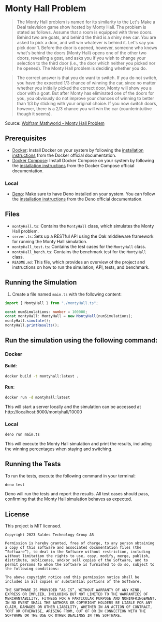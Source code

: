 # Monty Hall Problem

> The Monty Hall problem is named for its similarity to the Let's Make a Deal television game show hosted by Monty Hall. The problem is stated as follows. Assume that a room is equipped with three doors. Behind two are goats, and behind the third is a shiny new car. You are asked to pick a door, and will win whatever is behind it. Let's say you pick door 1. Before the door is opened, however, someone who knows what's behind the doors (Monty Hall) opens one of the other two doors, revealing a goat, and asks you if you wish to change your selection to the third door (i.e., the door which neither you picked nor he opened). The Monty Hall problem is deciding whether you do.

> The correct answer is that you do want to switch. If you do not switch, you have the expected 1/3 chance of winning the car, since no matter whether you initially picked the correct door, Monty will show you a door with a goat. But after Monty has eliminated one of the doors for you, you obviously do not improve your chances of winning to better than 1/3 by sticking with your original choice. If you now switch doors, however, there is a 2/3 chance you will win the car (counterintuitive though it seems).

Source: [Wolfram Mathworld - Monty Hall Problem](https://mathworld.wolfram.com/MontyHallProblem.html)

## Prerequisites

- [Docker](https://www.docker.com/): Install Docker on your system by following the [installation instructions](https://docs.docker.com/get-docker/) from the Docker official documentation.
- [Docker Compose](https://docs.docker.com/compose/): Install Docker Compose on your system by following the [installation instructions](https://docs.docker.com/compose/install/) from the Docker Compose official documentation.

### Local

- [Deno](https://deno.land/): Make sure to have Deno installed on your system. You can follow the [installation instructions](https://deno.land/manual/getting_started/installation) from the Deno official documentation.

## Files

- `montyHall.ts`: Contains the `MontyHall` class, which simulates the Monty Hall problem.
- `server.ts`: Sets up a RESTful API using the Oak middleware framework for running the Monty Hall simulation.
- `montyHall_test.ts`: Contains the test cases for the `MontyHall` class.
- `montyHall_bench.ts`: Contains the benchmark test for the `MontyHall` class.
- `README.md`: This file, which provides an overview of the project and instructions on how to run the simulation, API, tests, and benchmark.

## Running the Simulation

1. Create a file named `main.ts` with the following content:

```ts
import { MontyHall } from "./montyHall.ts";

const numSimulations: number = 100000;
const montyHall: MontyHall = new MontyHall(numSimulations);
montyHall.simulate();
montyHall.printResults();
```

## Run the simulation using the following command:

### Docker

#### Build:

```sh
docker build -t montyhall:latest .
```

#### Run:

```sh
docker run -d montyhall:latest
```

This will start a server locally and the simulation can be accessed at http://localhost:8000/montyhall/10000

### Local

```sh
deno run main.ts
```

This will execute the Monty Hall simulation and print the results, including the winning percentages when staying and switching.

## Running the Tests

To run the tests, execute the following command in your terminal:

```sh
deno test
```

Deno will run the tests and report the results. All test cases should pass, confirming that the Monty Hall simulation behaves as expected.

## License

This project is MIT licensed.

```
Copyright 2023 Saldes Technology Group AB

Permission is hereby granted, free of charge, to any person obtaining a copy of this software and associated documentation files (the “Software”), to deal in the Software without restriction, including without limitation the rights to use, copy, modify, merge, publish, distribute, sublicense, and/or sell copies of the Software, and to permit persons to whom the Software is furnished to do so, subject to the following conditions:

The above copyright notice and this permission notice shall be included in all copies or substantial portions of the Software.

THE SOFTWARE IS PROVIDED “AS IS”, WITHOUT WARRANTY OF ANY KIND, EXPRESS OR IMPLIED, INCLUDING BUT NOT LIMITED TO THE WARRANTIES OF MERCHANTABILITY, FITNESS FOR A PARTICULAR PURPOSE AND NONINFRINGEMENT. IN NO EVENT SHALL THE AUTHORS OR COPYRIGHT HOLDERS BE LIABLE FOR ANY CLAIM, DAMAGES OR OTHER LIABILITY, WHETHER IN AN ACTION OF CONTRACT, TORT OR OTHERWISE, ARISING FROM, OUT OF OR IN CONNECTION WITH THE SOFTWARE OR THE USE OR OTHER DEALINGS IN THE SOFTWARE.
```
